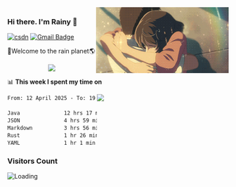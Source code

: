 <img  align='right' height="150" src="https://github.com/LikeRainDay/LikeRainDay/blob/master/pic/img_rain_1.gif?raw=true">



### Hi there. I'm Rainy :lemon:

[![csdn](https://img.shields.io/badge/-csdn-c14438?style=flat-square&logo=c&logoColor=white)](https://blog.csdn.net/qq_15807167)
[![Gmail Badge](https://img.shields.io/badge/-gmail-c14438?style=flat-square&logo=Gmail&logoColor=white&link=mailto:houshuai0816@gmail.com)](mailto:houshuai0816@gmail.com)

🚀Welcome to the rain planet🌎

<center>
<img align='center'  src="https://source.unsplash.com/user/rainyhehe/likes">
</center>

📊 **This week I spent my time on**

<img align='right'   width="300" src="https://github-readme-stats.vercel.app/api?username=LikeRainDay&show_icons=true&title_color=fff&icon_color=79ff97&text_color=9f9f9f&bg_color=151515&count_private=true">

<!--START_SECTION:waka-->

```txt
From: 12 April 2025 - To: 19 April 2025

Java              12 hrs 17 mins  ████████████░░░░░░░░░░░░░   47.64 %
JSON              4 hrs 59 mins   █████░░░░░░░░░░░░░░░░░░░░   19.36 %
Markdown          3 hrs 56 mins   ███▓░░░░░░░░░░░░░░░░░░░░░   15.28 %
Rust              1 hr 26 mins    █▒░░░░░░░░░░░░░░░░░░░░░░░   05.58 %
YAML              1 hr 1 min      █░░░░░░░░░░░░░░░░░░░░░░░░   03.96 %
```

<!--END_SECTION:waka-->

### Visitors Count
<img align="left" src = "https://profile-counter.glitch.me/LikeRainDay/count.svg" alt ="Loading">
